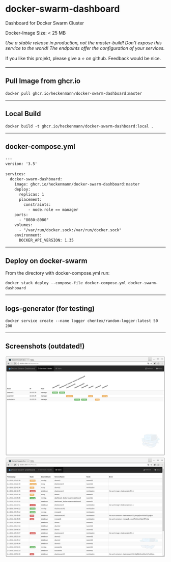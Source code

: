 # docker-swarm-dashboard
Dashboard for Docker Swarm Cluster

Docker-Image Size: < 25 MB

_Use a stable release in production, not the master-build!
Don't expose this service to the world! The endpoints offer the configuration of your services._

If you like this projekt, please give a ⭐ on github.
Feedback would be nice.

----
## Pull Image from ghcr.io
```
docker pull ghcr.io/heckenmann/docker-swarm-dashboard:master
```

----
## Local Build
```
docker build -t ghcr.io/heckenmann/docker-swarm-dashboard:local .
```

----
## docker-compose.yml
```
---
version: '3.5'

services:
  docker-swarm-dashboard:
    image: ghcr.io/heckenmann/docker-swarm-dashboard:master
    deploy:
      replicas: 1
      placement:
        constraints:
          - node.role == manager
    ports:
      - "8080:8080"
    volumes:
      - "/var/run/docker.sock:/var/run/docker.sock"
    environment:
      DOCKER_API_VERSION: 1.35
```

----
## Deploy on docker-swarm
From the directory with docker-compose.yml run:
```
docker stack deploy --compose-file docker-compose.yml docker-swarm-dashboard
```

----
## logs-generator (for testing)
```
docker service create --name logger chentex/random-logger:latest 50 200
```

----
## Screenshots (outdated!)

![Container Dashboard](screenshots/container.png)
![Tasks Timeline](screenshots/tasks.png)
